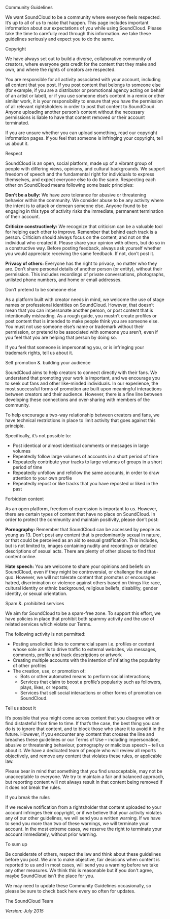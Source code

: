 Community Guidelines

We want SoundCloud to be a community where everyone feels respected. It’s up to all of us to make that happen. This page includes important information about our expectations of you while using SoundCloud. Please take the time to carefully read through this information. we take these guidelines seriously and expect you to do the same.

Copyright

We have always set out to build a diverse, collaborative community of creators, where everyone gets credit for the content that they make and own, and where the rights of creators are respected.

You are responsible for all activity associated with your account, including all content that you post. If you post content that belongs to someone else (for example, if you are a distributor or promotional agency acting on behalf of an artist or label), or if you use someone else’s content in a remix or other similar work, it is your responsibility to ensure that you have the permission of all relevant rightsholders in order to post that content to SoundCloud. Anyone uploading another person’s content without the necessary permissions is liable to have that content removed or their account terminated.

If you are unsure whether you can upload something, read our copyright information pages. If you feel that someone is infringing your copyright, tell us about it.

Respect

SoundCloud is an open, social platform, made up of a vibrant group of people with differing views, opinions, and cultural backgrounds. We support freedom of speech and the fundamental right for individuals to express themselves, and expect everyone else to do the same. Respecting each other on SoundCloud means following some basic principles:

**Don’t be a bully:** We have zero tolerance for abusive or threatening behavior within the community. We consider abuse to be any activity where the intent is to attack or demean someone else. Anyone found to be engaging in this type of activity risks the immediate, permanent termination of their account.

**Criticize constructively:** We recognize that criticism can be a valuable tool for helping each other to improve. Remember that behind each track is a person. Criticism should always focus on the content, and not on the individual who created it. Please share your opinion with others, but do so in a constructive way. Before posting feedback, always ask yourself whether you would appreciate receiving the same feedback. If not, don’t post it.

**Privacy of others:** Everyone has the right to privacy, no matter who they are. Don’t share personal details of another person (or entity), without their permission. This includes recordings of private conversations, photographs, unlisted phone numbers, and home or email addresses.

Don’t pretend to be someone else

As a platform built with creator needs in mind, we welcome the use of stage names or professional identities on SoundCloud. However, that doesn’t mean that you can impersonate another person, or post content that is intentionally misleading. As a rough guide, you mustn’t create profiles or post content that is intended to make people think you are someone else. You must not use someone else’s name or trademark without their permission, or pretend to be associated with someone you aren’t, even if you feel that you are helping that person by doing so.

If you feel that someone is impersonating you, or is infringing your trademark rights, tell us about it.

Self promotion &. building your audience

SoundCloud aims to help creators to connect directly with their fans. We understand that promoting your work is important, and we encourage you to seek out fans and other like-minded individuals. In our experience, the most successful forms of promotion are built upon meaningful interactions between creators and their audience. However, there is a fine line between developing these connections and over-sharing with members of the community.

To help encourage a two-way relationship between creators and fans, we have technical restrictions in place to limit activity that goes against this principle.

Specifically, it’s not possible to:

*   Post identical or almost identical comments or messages in large volumes
*   Repeatedly follow large volumes of accounts in a short period of time
*   Repeatedly contribute your tracks to large volumes of groups in a short period of time
*   Repeatedly unfollow and refollow the same accounts, in order to draw attention to your own profile
*   Repeatedly repost or like tracks that you have reposted or liked in the past

Forbidden content

As an open platform, freedom of expression is important to us. However, there are certain types of content that have no place on SoundCloud. In order to protect the community and maintain positivity, please don’t post:

**Pornography:** Remember that SoundCloud can be accessed by people as young as 13. Don’t post any content that is predominantly sexual in nature, or that could be perceived as an aid to sexual gratification. This includes, but is not limited to, images containing nudity and recordings or detailed descriptions of sexual acts. There are plenty of other places to find that content online.

**Hate speech:** You are welcome to share your opinions and beliefs on SoundCloud, even if they might be controversial, or challenge the status-quo. However, we will not tolerate content that promotes or encourages hatred, discrimination or violence against others based on things like race, cultural identity or ethnic background, religious beliefs, disability, gender identity, or sexual orientation.

Spam &. prohibited services

We aim for SoundCloud to be a spam-free zone. To support this effort, we have policies in place that prohibit both spammy activity and the use of related services which violate our Terms.

The following activity is not permitted:

*   Posting unsolicited links to commercial spam i.e. profiles or content whose sole aim is to drive traffic to external websites, via messages, comments, profile and track descriptions or artwork
*   Creating multiple accounts with the intention of inflating the popularity of other profiles
*   The creation, use, or promotion of:
    *   Bots or other automated means to perform social interactions;
    *   Services that claim to boost a profile’s popularity such as followers, plays, likes, or reposts;
    *   Services that sell social interactions or other forms of promotion on SoundCloud.

Tell us about it

It’s possible that you might come across content that you disagree with or find distasteful from time to time. If that’s the case, the best thing you can do is to ignore that content, and to block those who share it to avoid it in the future. However, if you encounter any content that crosses the line and breaches these guidelines or our Terms of Use – including impersonation, abusive or threatening behaviour, pornography or malicious speech – tell us about it. We have a dedicated team of people who will review all reports objectively, and remove any content that violates these rules, or applicable law.

Please bear in mind that something that you find unacceptable, may not be unacceptable to everyone. We try to maintain a fair and balanced approach, but reporting content will not always result in that content being removed if it does not break the rules.

If you break the rules

If we receive notification from a rightsholder that content uploaded to your account infringes their copyright, or if we believe that your activity violates any of our other guidelines, we will send you a written warning. If we have to send you more than two of these warnings, we will terminate your account. In the most extreme cases, we reserve the right to terminate your account immediately, without prior warning.

To sum up

Be considerate of others, respect the law and think about these guidelines before you post. We aim to make objective, fair decisions when content is reported to us and in most cases, will send you a warning before we take any other measures. We think this is reasonable but if you don't agree, maybe SoundCloud isn’t the place for you.

We may need to update these Community Guidelines occasionally, so please be sure to check back here every so often for updates.

The SoundCloud Team

_Version: July 2015_